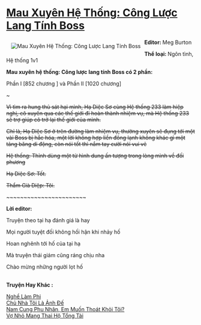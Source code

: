 <a href="https://utruyen.com/mau-xuyen-he-thong-cong-luoc-lang-tinh-boss/17060/" title="Mau Xuyên Hệ Thống: Công Lược Lang Tính Boss"><h1>Mau Xuyên Hệ Thống: Công Lược Lang Tính Boss</h1></a><div style="display:table"><img align="right" style="float: left; padding: 10px;" src="https://utruyen.com/images/story/200x260/mau-xuyen-he-thong-cong-luoc-lang-tinh-boss.jpg" alt="Mau Xuyên Hệ Thống: Công Lược Lang Tính Boss"><b>Editor: </b>Meg Burton<p></p><b>Thể loại: </b>Ngôn tình, Hệ thống 1v1<p></p><b>Mau xuyên hệ thống: Công lược lang tính Boss có 2 phần:</b><p></p>Phần I [852 chương ] và Phần II [1020 chương]<p></p>~~~~~<p></p>Vì tìm ra hung thủ sát hại mình, Hạ Diệc Sơ cùng Hệ thống 233 làm hiệp nghị, cô xuyên qua các thế giới đi hoàn thành nhiệm vụ, mà Hệ thống 233 sẽ trợ giúp cô trở lại thế giới của mình.<p></p>Chỉ là, Hạ Diệc Sơ ở trên đường làm nhiệm vụ, thường xuyên sẽ đụng tới một vài Boss bị hắc hóa, một lời không hợp liền đông lạnh không khác gì một tảng băng di động, còn nói tốt thì nắm tay cười nói vui vẻ<p></p>Hệ thống: Thỉnh dùng một từ hình dung ấn tượng trong lòng mình về đối phương<p></p>Hạ Diệc Sơ: Tốt.<p></p>Thẩm Già Diệp: Tôi.<p></p>~~~~~~~~~~~~~~~~~~~~~~~~~~~<p></p><b>Lời editor:</b><p></p>Truyện theo tại hạ đánh giá là hay<p></p>Mọi người tuyệt đối không hối hận khi nhảy hố<p></p>Hoan nghênh tới hố của tại hạ<p></p>Mà truyện thái giám cũng ráng chịu nha<p></p>Chào mừng những người lọt hố</div><p><br><b>Truyện Hay Khác :</b></p><a href="https://utruyen.com/nghe-lam-phi/916/" alt="Nghề Làm Phi">Nghề Làm Phi</a><br/><a href="https://truyenngontinhay.wordpress.com/2019/10/03/chu-nha-toi-la-anh-de/" alt="Chủ Nhà Tôi Là Ảnh Đế">Chủ Nhà Tôi Là Ảnh Đế</a><br/><a href="https://truyenngontinhay.wordpress.com/2019/10/03/nam-cung-phu-nhan-em-muon-thoat-khoi-toi/" alt="Nam Cung Phu Nhân, Em Muốn Thoát Khỏi Tôi?">Nam Cung Phu Nhân, Em Muốn Thoát Khỏi Tôi?</a><br/><a href="https://truyenngontinhay.wordpress.com/2019/10/03/vo-nho-mang-thai-ho-tong-tai/" alt="Vợ Nhỏ Mang Thai Hộ Tổng Tài">Vợ Nhỏ Mang Thai Hộ Tổng Tài</a><br/>